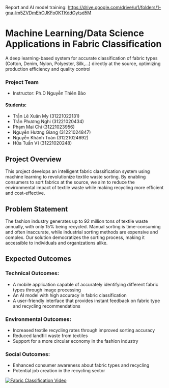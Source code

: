 Report and AI model training: https://drive.google.com/drive/u/1/folders/1-gna-lm5ZVDmEhOJKFo0KTKddGytsd5M

# Machine Learning/Data Science Applications in Fabric Classification
A deep learning-based system for accurate classification of fabric types (Cotton, Denim, Nylon, Polyester, Silk,...) directly at the source, optimizing production efficiency and quality control

### Project Team
- Instructor: Ph.D Nguyễn Thiên Bảo
#### Students:
- Trần Lê Xuân My (31221022131)
- Trần Phương Nghi (31221020434)
- Phạm Mai Chi (31221023956)
- Nguyễn Hương Giang (31221024847)
- Nguyễn Khánh Toàn (31221024692)
- Hứa Tuấn Vĩ (31221020248)

## Project Overview

This project develops an intelligent fabric classification system using machine learning to revolutionize textile waste sorting. By enabling consumers to sort fabrics at the source, we aim to reduce the environmental impact of textile waste while making recycling more efficient and cost-effective.

## Problem Statement

The fashion industry generates up to 92 million tons of textile waste annually, with only 15% being recycled. Manual sorting is time-consuming and often inaccurate, while industrial sorting methods are expensive and complex. Our solution democratizes the sorting process, making it accessible to individuals and organizations alike.

## Expected Outcomes

### Technical Outcomes:

* A mobile application capable of accurately identifying different fabric types through image processing
* An AI model with high accuracy in fabric classification
* A user-friendly interface that provides instant feedback on fabric type and recycling recommendations

### Environmental Outcomes:

* Increased textile recycling rates through improved sorting accuracy
* Reduced landfill waste from textiles
* Support for a more circular economy in the fashion industry

### Social Outcomes:

* Enhanced consumer awareness about fabric types and recycling
* Potential job creation in the recycling sector

[![Fabric Classification Video](https://drive.google.com/uc?export=view&id=1v_i4bN2Pt82ss6eVZQ_p2xwkoDSBYxHU)](https://drive.google.com/file/d/1v_i4bN2Pt82ss6eVZQ_p2xwkoDSBYxHU/view?usp=sharing)





